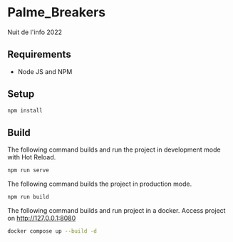 # Palme_Breakers
Nuit de l'info 2022

## Requirements

-   Node JS and NPM

## Setup

```bash
npm install
```

## Build ##

The following command builds and run the project in development mode with Hot Reload.

```bash
npm run serve
```

The following command builds the project in production mode.

```bash
npm run build
```

The following command builds and run project in a docker. Access project on http://127.0.0.1:8080

```bash
docker compose up --build -d
```
